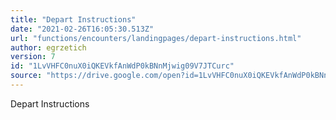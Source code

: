 ```yaml
---
title: "Depart Instructions"
date: "2021-02-26T16:05:30.513Z"
url: "functions/encounters/landingpages/depart-instructions.html"
author: egrzetich
version: 7
id: "1LvVHFC0nuX0iQKEVkfAnWdP0kBNnMjwig09V7JTCurc"
source: "https://drive.google.com/open?id=1LvVHFC0nuX0iQKEVkfAnWdP0kBNnMjwig09V7JTCurc"
---
```

Depart Instructions

